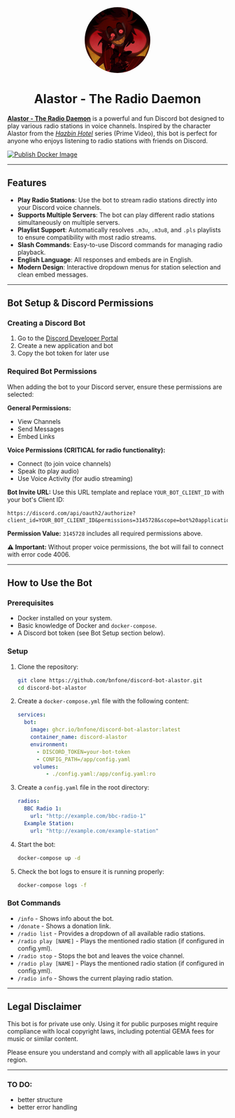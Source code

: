 <div align="center">
  <img src="alastor.jpg" alt="Bot Profile" width="150" style="border-radius: 50%;">
</div>

<h1 align="center">Alastor - The Radio Daemon</h1>


**[Alastor - The Radio Daemon](https://hazbinhotel.fandom.com/wiki/Alastor)** is a powerful and fun Discord bot designed to play various radio stations in voice channels. Inspired by the character Alastor from the *[Hazbin Hotel](https://www.imdb.com/de/title/tt7216636/)* series (Prime Video), this bot is perfect for anyone who enjoys listening to radio stations with friends on Discord.

[![Publish Docker Image](https://github.com/bnfone/discord-bot-alastor/actions/workflows/publish-docker.yml/badge.svg)](https://github.com/bnfone/discord-bot-alastor/actions/workflows/publish-docker.yml)

---

## Features

- **Play Radio Stations**: Use the bot to stream radio stations directly into your Discord voice channels.
- **Supports Multiple Servers**: The bot can play different radio stations simultaneously on multiple servers.
- **Playlist Support**: Automatically resolves `.m3u`, `.m3u8`, and `.pls` playlists to ensure compatibility with most radio streams.
- **Slash Commands**: Easy-to-use Discord commands for managing radio playback.
- **English Language**: All responses and embeds are in English.
- **Modern Design**: Interactive dropdown menus for station selection and clean embed messages.

---

## Bot Setup & Discord Permissions

### Creating a Discord Bot
1. Go to the [Discord Developer Portal](https://discord.com/developers/applications)
2. Create a new application and bot
3. Copy the bot token for later use

### Required Bot Permissions
When adding the bot to your Discord server, ensure these permissions are selected:

**General Permissions:**
- View Channels
- Send Messages
- Embed Links

**Voice Permissions (CRITICAL for radio functionality):**
- Connect (to join voice channels)
- Speak (to play audio)
- Use Voice Activity (for audio streaming)

**Bot Invite URL:**
Use this URL template and replace `YOUR_BOT_CLIENT_ID` with your bot's Client ID:
```
https://discord.com/api/oauth2/authorize?client_id=YOUR_BOT_CLIENT_ID&permissions=3145728&scope=bot%20applications.commands
```

**Permission Value:** `3145728` includes all required permissions above.

**⚠️ Important:** Without proper voice permissions, the bot will fail to connect with error code 4006.

---

## How to Use the Bot

### Prerequisites
- Docker installed on your system.
- Basic knowledge of Docker and `docker-compose`.
- A Discord bot token (see Bot Setup section below).

### Setup
1. Clone the repository:
   ```bash
   git clone https://github.com/bnfone/discord-bot-alastor.git
   cd discord-bot-alastor
   ```

2. Create a `docker-compose.yml` file with the following content:
   ```yaml
   services:
     bot:
       image: ghcr.io/bnfone/discord-bot-alastor:latest
       container_name: discord-alastor
       environment:
         - DISCORD_TOKEN=your-bot-token
         - CONFIG_PATH=/app/config.yaml
        volumes:
            - ./config.yaml:/app/config.yaml:ro
   ```

3. Create a `config.yaml` file in the root directory:
     ```yaml
     radios:
       BBC Radio 1:
         url: "http://example.com/bbc-radio-1"
       Example Station:
         url: "http://example.com/example-station"
     ```

4. Start the bot:
   ```bash
   docker-compose up -d
   ```

5. Check the bot logs to ensure it is running properly:
   ```bash
   docker-compose logs -f
   ```

### Bot Commands
- `/info` - Shows info about the bot.
- `/donate` - Shows a donation link.
- `/radio list` - Provides a dropdown of all available radio stations.
- `/radio play [NAME]` - Plays the mentioned radio station (if configured in config.yml).
- `/radio stop` - Stops the bot and leaves the voice channel.
- `/radio play [NAME]` - Plays the mentioned radio station (if configured in config.yml).
- `/radio info` - Shows the current playing radio station.

---

## Legal Disclaimer
This bot is for private use only. Using it for public purposes might require compliance with local copyright laws, including potential GEMA fees for music or similar content.

Please ensure you understand and comply with all applicable laws in your region.


---

### TO DO:
- better structure
- better error handling